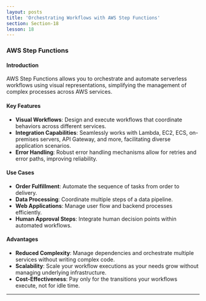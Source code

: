 ```yaml
---
layout: posts
title: 'Orchestrating Workflows with AWS Step Functions'
section: Section-18
lesson: 18
---
```


### AWS Step Functions

#### Introduction

AWS Step Functions allows you to orchestrate and automate serverless workflows using visual representations, simplifying the management of complex processes across AWS services.

<!-- pagebreak -->

#### Key Features

- **Visual Workflows**: Design and execute workflows that coordinate behaviors across different services.
- **Integration Capabilities**: Seamlessly works with Lambda, EC2, ECS, on-premises servers, API Gateway, and more, facilitating diverse application scenarios.
- **Error Handling**: Robust error handling mechanisms allow for retries and error paths, improving reliability.
<!-- pagebreak -->

#### Use Cases

- **Order Fulfillment**: Automate the sequence of tasks from order to delivery.
- **Data Processing**: Coordinate multiple steps of a data pipeline.
- **Web Applications**: Manage user flow and backend processes efficiently.
- **Human Approval Steps**: Integrate human decision points within automated workflows.
<!-- pagebreak -->

#### Advantages

- **Reduced Complexity**: Manage dependencies and orchestrate multiple services without writing complex code.
- **Scalability**: Scale your workflow executions as your needs grow without managing underlying infrastructure.
- **Cost-Effectiveness**: Pay only for the transitions your workflows execute, not for idle time.

---
